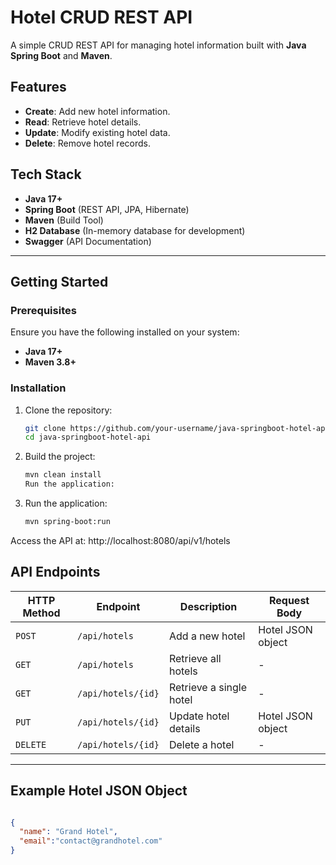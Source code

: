 # Hotel CRUD REST API

A simple CRUD REST API for managing hotel information built with **Java Spring Boot** and **Maven**.

## Features

- **Create**: Add new hotel information.
- **Read**: Retrieve hotel details.
- **Update**: Modify existing hotel data.
- **Delete**: Remove hotel records.

## Tech Stack

- **Java 17+**
- **Spring Boot** (REST API, JPA, Hibernate)
- **Maven** (Build Tool)
- **H2 Database** (In-memory database for development)
- **Swagger** (API Documentation)

---

## Getting Started

### Prerequisites

Ensure you have the following installed on your system:
- **Java 17+**
- **Maven 3.8+**

### Installation

1. Clone the repository:
   ```bash
   git clone https://github.com/your-username/java-springboot-hotel-api.git
   cd java-springboot-hotel-api
   ```
2. Build the project:
    ```bash
    mvn clean install
    Run the application:
    ```
3. Run the application:
    ```bash
    mvn spring-boot:run
    ```
Access the API at: http://localhost:8080/api/v1/hotels

## API Endpoints

| HTTP Method | Endpoint          | Description             | Request Body        |
|-------------|-------------------|-------------------------|---------------------|
| `POST`      | `/api/hotels`     | Add a new hotel         | Hotel JSON object   |
| `GET`       | `/api/hotels`     | Retrieve all hotels     | -                   |
| `GET`       | `/api/hotels/{id}`| Retrieve a single hotel | -                   |
| `PUT`       | `/api/hotels/{id}`| Update hotel details    | Hotel JSON object   |
| `DELETE`    | `/api/hotels/{id}`| Delete a hotel          | -                   |

---

## Example Hotel JSON Object
```json

{
  "name": "Grand Hotel",
  "email":"contact@grandhotel.com"
}
```